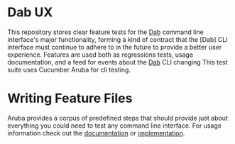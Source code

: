 # Dab UX

This repository stores clear feature tests for the [Dab][1] command line
interface's major functionality, forming a kind of contract that the [Dab] CLI
interface must continue to adhere to in the future to provide a better user
experience. Features are used both as regressions tests, usage documentation,
and a feed for events about the [Dab][1] CLI changing This test suite uses
Cucumber Aruba for cli testing.

# Writing Feature Files

Aruba provides a corpus of predefined steps that should provide just about
everything you could need to test any command line interface. For usage
information check out the [documentation][2] or [implementation][3].

[1]: https://github.com/Nekroze/dab
[2]: https://relishapp.com/cucumber/aruba/docs
[3]: https://github.com/cucumber/aruba/blob/master/lib/aruba/cucumber
